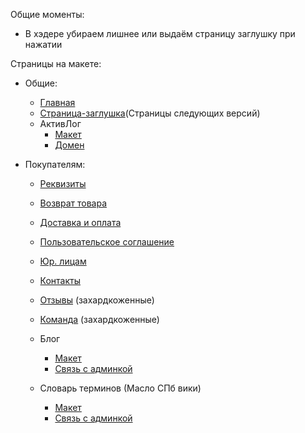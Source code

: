 Общие моменты:
- В хэдере убираем лишнее или выдаём страницу заглушку при нажатии

Страницы на макете:
- Общие:
	- [Главная](https://www.figma.com/design/TQrXQTtTwlnhrJIVcBIVbY/%D0%9C%D0%B0%D1%81%D0%BB%D0%BE-%D0%A1%D0%9F%D0%91?node-id=208-686&t=rsO6pRlxtaEYvfAT-4)
	- [Страница-заглушка](https://www.figma.com/design/TQrXQTtTwlnhrJIVcBIVbY/%D0%9C%D0%B0%D1%81%D0%BB%D0%BE-%D0%A1%D0%9F%D0%91?node-id=1107-17028&t=rsO6pRlxtaEYvfAT-4)(Страницы следующих версий)
	- АктивЛог
		- [Макет](https://www.figma.com/design/TQrXQTtTwlnhrJIVcBIVbY/%D0%9C%D0%B0%D1%81%D0%BB%D0%BE-%D0%A1%D0%9F%D0%91?node-id=235-2272&t=rsO6pRlxtaEYvfAT-4)
		- [Домен](Активлог.md)

- Покупателям:
	- [Реквизиты](https://www.figma.com/design/TQrXQTtTwlnhrJIVcBIVbY/%D0%9C%D0%B0%D1%81%D0%BB%D0%BE-%D0%A1%D0%9F%D0%91?node-id=341-3990&t=rsO6pRlxtaEYvfAT-4)
	- [Возврат товара](https://www.figma.com/design/TQrXQTtTwlnhrJIVcBIVbY/%D0%9C%D0%B0%D1%81%D0%BB%D0%BE-%D0%A1%D0%9F%D0%91?node-id=346-4996&t=rsO6pRlxtaEYvfAT-4)
	- [Доставка и оплата](https://www.figma.com/design/TQrXQTtTwlnhrJIVcBIVbY/%D0%9C%D0%B0%D1%81%D0%BB%D0%BE-%D0%A1%D0%9F%D0%91?node-id=341-3529&t=rsO6pRlxtaEYvfAT-4)
	- [Пользовательское соглашение](https://www.figma.com/design/TQrXQTtTwlnhrJIVcBIVbY/%D0%9C%D0%B0%D1%81%D0%BB%D0%BE-%D0%A1%D0%9F%D0%91?node-id=341-3780&t=rsO6pRlxtaEYvfAT-4)
	- [Юр. лицам](https://www.figma.com/design/TQrXQTtTwlnhrJIVcBIVbY/%D0%9C%D0%B0%D1%81%D0%BB%D0%BE-%D0%A1%D0%9F%D0%91?node-id=346-5225&t=zAHDJcB2ju1OXwiD-4)
	- [Контакты](https://www.figma.com/design/TQrXQTtTwlnhrJIVcBIVbY/%D0%9C%D0%B0%D1%81%D0%BB%D0%BE-%D0%A1%D0%9F%D0%91?node-id=1178-12151&t=wznkou2lzhkUzAIf-4)
	- [Отзывы](https://www.figma.com/design/TQrXQTtTwlnhrJIVcBIVbY/%D0%9C%D0%B0%D1%81%D0%BB%D0%BE-%D0%A1%D0%9F%D0%91?node-id=346-5542&t=zAHDJcB2ju1OXwiD-4) (захардкоженные)
	- [Команда](https://www.figma.com/design/TQrXQTtTwlnhrJIVcBIVbY/%D0%9C%D0%B0%D1%81%D0%BB%D0%BE-%D0%A1%D0%9F%D0%91?node-id=317-3178&t=zAHDJcB2ju1OXwiD-4) (захардкоженные)

	- Блог
		- [Макет](https://www.figma.com/design/TQrXQTtTwlnhrJIVcBIVbY/%D0%9C%D0%B0%D1%81%D0%BB%D0%BE-%D0%A1%D0%9F%D0%91?node-id=332-4079&t=rsO6pRlxtaEYvfAT-4)
		- [Связь с админкой](Админка/Связь%20со%20страницами%20покупателя/Блог.md)
	- Словарь терминов (Масло СПб вики)
		- [Макет](https://www.figma.com/design/TQrXQTtTwlnhrJIVcBIVbY/%D0%9C%D0%B0%D1%81%D0%BB%D0%BE-%D0%A1%D0%9F%D0%91?node-id=351-4337&t=rsO6pRlxtaEYvfAT-4)
		- [Связь с админкой](Админка/Связь%20со%20страницами%20покупателя/Масло%20СПб%20вики%20(Словарь%20терминов).md)